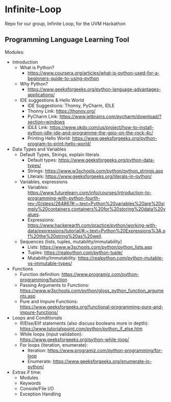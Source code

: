 # Infinite-Loop
Repo for our group, Infinite Loop, for the UVM Hackathon

## Programming Language Learning Tool
Modules:
- Introduction
  - What is Python?
    - https://www.coursera.org/articles/what-is-python-used-for-a-beginners-guide-to-using-python
  - Why Python?
    - https://www.geeksforgeeks.org/python-language-advantages-applications/
  - IDE suggestions & Hello World
    - IDE Suggestions: Thonny, PyCharm, IDLE
    - Thonny Link: https://thonny.org/
    - PyCharm Link: https://www.jetbrains.com/pycharm/download/?section=windows
    - IDLE Link: https://www.okdo.com/us/project/how-to-install-python-idle-ide-and-programme-the-gpio-on-the-rock-4c/
    - Printing Hello World: https://www.geeksforgeeks.org/python-program-to-print-hello-world/
- Data Types and Variables
  - Default Types, Strings, explain literals
    - Default types: https://www.geeksforgeeks.org/python-data-types/
    - Strings: https://www.w3schools.com/python/python_strings.asp
    - Literals: https://www.geeksforgeeks.org/literals-in-python/
  - Variables, expressions
    - Variables: https://www.futurelearn.com/info/courses/introduction-to-programming-with-python-fourth-rev-/0/steps/264867#:~:text=Python%20variables%20are%20simply%20containers,containers%20for%20storing%20data%20values.
    - Expressions: https://www.hackerearth.com/practice/python/working-with-data/expressions/tutorial/#:~:text=Python%20Expressions%3A,of%20the%20string%20as%20well.
  - Sequences (lists, tuples, mutability/immutability)
    - Lists: https://www.w3schools.com/python/python_lists.asp
    - Tuples: https://realpython.com/python-tuple/
    - Mutability/Immutability: https://realpython.com/python-mutable-vs-immutable-types/
- Functions
  - Function definition: https://www.programiz.com/python-programming/function
  - Passing Arguments to Functions: https://www.w3schools.com/python/gloss_python_function_arguments.asp
  - Pure and Impure Functions: https://www.geeksforgeeks.org/functional-programming-pure-and-impure-functions/
- Loops and Conditionals
  - If/Else/Elif statements (also discuss booleans more in depth): https://www.tutorialspoint.com/python/python_if_else.htm
  - While loops (input validation): https://www.geeksforgeeks.org/python-while-loop/
  - For loops (iteration, enumerate):
    - Iteration: https://www.programiz.com/python-programming/for-loop
    - Enumerate: https://www.geeksforgeeks.org/enumerate-in-python/
- Extras if time:
  - Modules
  - Keywords
  - Console/File I/O
  - Exception Handling
